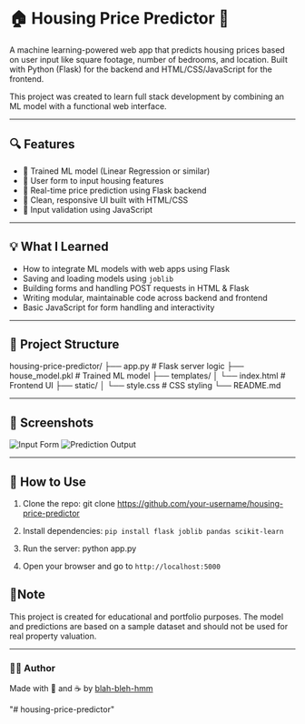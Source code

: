 # 🏠 Housing Price Predictor 🔢

A machine learning-powered web app that predicts housing prices based on user input like square footage, number of bedrooms, and location. Built with Python (Flask) for the backend and HTML/CSS/JavaScript for the frontend.

This project was created to learn full stack development by combining an ML model with a functional web interface.

---

## 🔍 Features

- 🔸 Trained ML model (Linear Regression or similar)
- 🔸 User form to input housing features
- 🔸 Real-time price prediction using Flask backend
- 🔸 Clean, responsive UI built with HTML/CSS
- 🔸 Input validation using JavaScript

---

## 💡 What I Learned

- How to integrate ML models with web apps using Flask
- Saving and loading models using `joblib`
- Building forms and handling POST requests in HTML & Flask
- Writing modular, maintainable code across backend and frontend
- Basic JavaScript for form handling and interactivity

---

## 📁 Project Structure

housing-price-predictor/
├── app.py # Flask server logic
├── house_model.pkl # Trained ML model
├── templates/
│ └── index.html # Frontend UI
├── static/
│ └── style.css # CSS styling
└── README.md

---

## 📸 Screenshots

<!-- Replace with your own hosted images later -->
![Input Form](https://your-link.com/input-form.png)
![Prediction Output](https://your-link.com/output-prediction.png)

---

## 🚀 How to Use

1. Clone the repo:
git clone https://github.com/your-username/housing-price-predictor 

2. Install dependencies:
`pip install flask joblib pandas scikit-learn`

3. Run the server:
python app.py

4. Open your browser and go to 
`http://localhost:5000`


## 📌Note


This project is created for educational and portfolio purposes. The model and predictions are based on a sample dataset and should not be used for real property valuation.

---

### 👩‍💻 Author

Made with 🧠 and ☕ by [blah-bleh-hmm](https://github.com/blah-bleh-hmm)





"# housing-price-predictor" 
